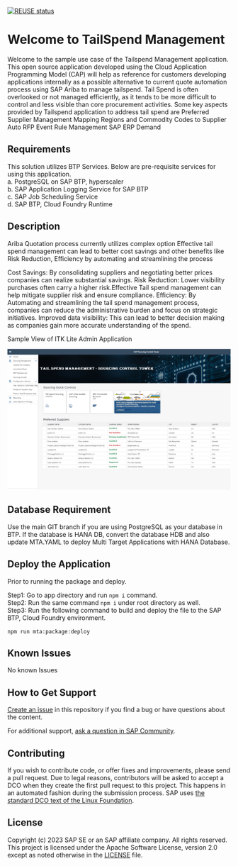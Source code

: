[![REUSE status](https://api.reuse.software/badge/github.com/SAP-samples/tailspendmanagement)](https://api.reuse.software/info/github.com/SAP-samples/tailspendmanagement)

# Welcome to TailSpend Management
Welcome to the sample use case of the Tailspend Management application. This open source application developed using the Cloud Application Programming Model (CAP) will help as reference for customers developing applications internally as a possible alternative to current quote automation process using SAP Ariba to manage tailspend. Tail Spend is often overlooked or not managed efficiently, as it tends to be more difficult to control and less visible than core procurement activities. 
Some key aspects provided by Tailspend application to address tail spend are
Preferred Supplier Management
Mapping Regions and Commodity Codes to Supplier
Auto RFP Event Rule Management
SAP ERP Demand


## Requirements
This solution utilizes BTP Services. Below are pre-requisite services for using this application. \
a. PostgreSQL on SAP BTP, hyperscaler \
b. SAP Application Logging Service for SAP BTP \
c. SAP Job Scheduling Service \
d. SAP BTP, Cloud Foundry Runtime

## Description
Ariba Quotation process currently utilizes complex option
Effective tail spend management can lead to better cost savings and other benefits like Risk Reduction, Efficiency by automating and streamlining the process 

Cost Savings: By consolidating suppliers and negotiating better prices companies can realize substantial savings.
Risk Reduction: Lower visibility purchases often carry a higher risk.Effective Tail spend management can help mitigate supplier risk and ensure compliance. 
Efficiency: By Automating and streamlining the tail spend management process, companies can reduce the administrative burden and focus on strategic initiatives. 
Improved data visibility: This can lead to better decision making as companies gain more accurate understanding of the spend.

Sample View of ITK Lite Admin Application

![Reference Image](/tailspend.jpg)

## Database Requirement
Use the main GIT branch if you are using PostgreSQL as your database in BTP. If the database is HANA DB, convert the database HDB and also update MTA.YAML to deploy Multi Target Applications with HANA Database.

## Deploy the Application
Prior to running the package and deploy.

Step1: Go to app directory and run `npm i` command.\
Step2: Run the same command `npm i` under root directory as well.\
Step3: Run the following command to build and deploy the file to the SAP BTP, Cloud Foundry environment.

```
npm run mta:package:deploy
```

## Known Issues
No known Issues

## How to Get Support
[Create an issue](https://github.com/SAP-samples/tailspendmanagement/issues) in this repository if you find a bug or have questions about the content.
 
For additional support, [ask a question in SAP Community](https://answers.sap.com/questions/ask.html).

## Contributing
If you wish to contribute code, or offer fixes and improvements, please send a pull request. Due to legal reasons, contributors will be asked to accept a DCO when they create the first pull request to this project. This happens in an automated fashion during the submission process. SAP uses [the standard DCO text of the Linux Foundation](https://developercertificate.org/).

## License
Copyright (c) 2023 SAP SE or an SAP affiliate company. All rights reserved. This project is licensed under the Apache Software License, version 2.0 except as noted otherwise in the [LICENSE](LICENSE) file.
